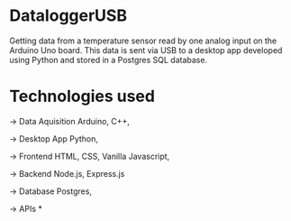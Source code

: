 # DataloggerUSB

Getting data from a temperature sensor read by one analog input on the Arduino Uno board. This data is sent via USB to a desktop app developed using Python and stored in a Postgres SQL database. 

# Technologies used

  -> Data Aquisition
    Arduino,
    C++,
    
  -> Desktop App
    Python,
    
  -> Frontend
    HTML,
    CSS,
    Vanilla Javascript,
    
  -> Backend
    Node.js,
    Express.js
    
  -> Database
    Postgres,
    
  -> APIs
    *
